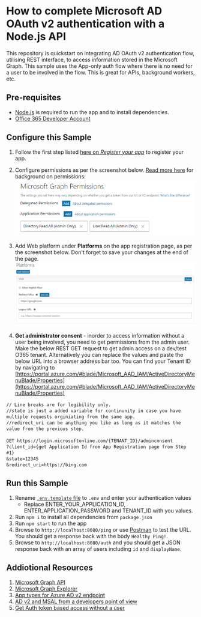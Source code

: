 # How to complete Microsoft AD OAuth v2 authentication with a Node.js API

This repository is quickstart on integrating AD OAuth v2 authentication flow, utilising REST interface, to access information stored in the Microsoft Graph. This sample uses the App-only auth flow where there is no need for a user to be involved in the flow. This is great for APIs, background workers, etc.

## Pre-requisites 
* [Node.js](https://nodejs.org/en/) is required to run the app and to install dependencies.
* [Office 365 Developer Account](https://developer.microsoft.com/en-us/office/dev-program)

## Configure this Sample
1. Follow the first step listed [here on *Register your app*](https://developer.microsoft.com/en-us/graph/docs/concepts/auth_v2_service#1-register-your-app) to register your app.

1. Configure permissions as per the screenshot below. [Read more here]((https://developer.microsoft.com/en-us/graph/docs/concepts/auth_v2_service#2-configure-permissions-for-microsoft-graph)) for background on permissions:
![App-Permissions](./assets/app-permissions.png)

1. Add Web platform under **Platforms** on the app registration page, as per the screenshot below. Don't forget to save your changes at the end of the page.
![Platforms](./assets/platform.png)

1. **Get administrator consent** - inorder to access information without a user being involved, you need to get permissions from the admin user. Make the below REST GET request to get admin access on a dev/test O365 tenant. Alternatively you can replace the values and paste the below URL into a browser address bar too. You can find your Tenant ID by navigating to [https://portal.azure.com/#blade/Microsoft_AAD_IAM/ActiveDirectoryMenuBlade/Properties](https://portal.azure.com/#blade/Microsoft_AAD_IAM/ActiveDirectoryMenuBlade/Properties)

````
// Line breaks are for legibility only.
//state is just a added variable for continunity in case you have multiple requests orginiating from the same app.
//redirect_uri can be anything you like as long as it matches the value from the previous step.

GET https://login.microsoftonline.com/{TENANT_ID}/adminconsent
?client_id={get Application Id from App Registration page from Step #1}
&state=12345
&redirect_uri=https://bing.com

````

## Run this Sample
1. Rename [`.env.template` file](./.env.template) to `.env` and enter your authentication values
    * Replace ENTER_YOUR_APPLICATION_ID, ENTER_APPLICATION_PASSWORD and TENANT_ID with you values.
1. Run `npm i` to install all dependencies from `package.json`
1. Run `npm start` to run the app
1. Browse to `http://localhost:8080/ping` or use [Postman](https://www.getpostman.com/) to test the URL. You should get a response back with the body `Healthy Ping!`.
1. Browse to `http://localhost:8080/auth` and you should get a JSON response back with an array of users including `id` and `displayName`.


## Addiotional Resources
1. [Microsoft Graph API](http://graph.microsoft.com)
1. [Microsoft Graph Explorer](https://developer.microsoft.com/en-us/graph/graph-explorer)
1. [App types for Azure AD v2 endpoint](https://docs.microsoft.com/en-us/azure/active-directory/develop/active-directory-v2-flows)
1. [AD v2 and MSAL from a developers point of view](https://www.kompozure.com/blog/azure-ad-v2-and-msal-from-developers-point-of-view/)
1. [Get Auth token based access without a user](https://developer.microsoft.com/en-us/graph/docs/concepts/auth_v2_service)
